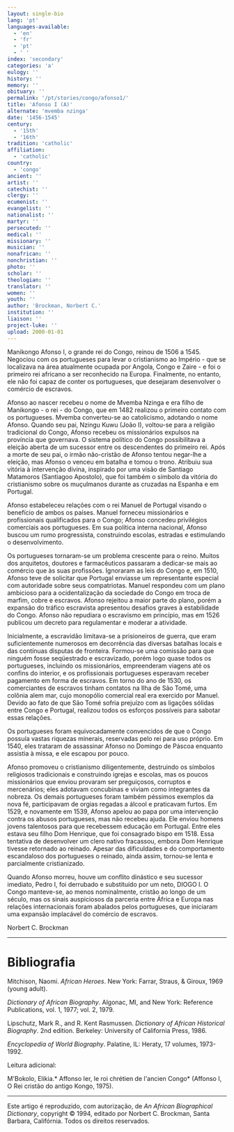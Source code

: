 ```yaml
---
layout: single-bio
lang: 'pt'
languages-available:
  - 'en'
  - 'fr'
  - 'pt'
  - ' '
index: 'secondary'
categories: 'a'
eulogy: ''
history: ''
memory: ''
obituary: ''
permalink: '/pt/stories/congo/afonso1/'
title: 'Afonso I (A)'
alternate: 'mvemba nzinga'
date: '1456-1545'
century:
  - '15th'
  - '16th'
tradition: 'catholic'
affiliation:
  - 'catholic'
country:
  - 'congo'
ancient: ''
artist: ''
catechist: ''
clergy: ''
ecumenist: ''
evangelist: ''
nationalist: ''
martyr: ''
persecuted: ''
medical: ''
missionary: ''
musician: ''
nonafrican: ''
nonchristian: ''
photo: ''
scholar: ''
theologian: ''
translator: ''
women: ''
youth: ''
author: 'Brockman, Norbert C.'
institution: ''
liaison: ''
project-luke: ''
upload: 2000-01-01
---
```



Manikongo Afonso I, o grande rei do Congo, reinou de 1506 a 1545. Negociou com os portugueses para levar o cristianismo ao Império - que se localizava na área atualmente ocupada por Angola, Congo e Zaire - e foi o primeiro rei africano a ser reconhecido na Europa. Finalmente, no entanto, ele não foi capaz de conter os portugueses, que desejaram desenvolver o comércio de escravos.

Afonso ao nascer recebeu o nome de Mvemba Nzinga e era filho de Manikongo - o rei - do Congo, que em 1482 realizou o primeiro contato com os portugueses. Mvemba converteu-se ao catolicismo, adotando o nome Afonso. Quando seu pai, Nzingu Kuwu (João I), voltou-se para a religião tradicional do Congo, Afonso recebeu os missionários expulsos na província que governava. O sistema político do Congo possibilitava a eleição aberta de um sucessor entre os descendentes do primeiro rei. Após a morte de seu pai, o irmão não-cristão de Afonso tentou negar-lhe a eleição, mas Afonso o venceu em batalha e tomou o trono. Atribuiu sua vitória à intervenção divina, inspirado por uma visão de Santiago Matamoros (Santiagoo Apostolo), que foi também o símbolo da vitória do cristianismo sobre os muçulmanos durante as cruzadas na Espanha e em Portugal.

Afonso estabeleceu relações com o rei Manuel de Portugal visando o benefício de ambos os países. Manuel forneceu missionários e profissionais qualificados para o Congo; Afonso concedeu privilégios comerciais aos portugueses. Em sua política interna nacional, Afonso buscou um rumo progressista, construindo escolas, estradas e estimulando o desenvolvimento.

Os portugueses tornaram-se um problema crescente para o reino. Muitos dos arquitetos, doutores e farmacêuticos passaram a dedicar-se mais ao comércio que às suas profissões. Ignoraram as leis do Congo e, em 1510, Afonso teve de solicitar que Portugal enviasse um representante especial com autoridade sobre seus compatriotas. Manuel respondeu com um plano ambicioso para a ocidentalização da sociedade do Congo em troca de marfim, cobre e escravos. Afonso rejeitou a maior parte do plano, porém a expansão do tráfico escravista apresentou desafios graves à estabilidade do Congo. Afonso não repudiara o escravismo em princípio, mas em 1526 publicou um decreto para regulamentar e moderar a atividade.

Inicialmente, a escravidão limitava-se a prisioneiros de guerra, que eram suficientemente numerosos em decorrência das diversas batalhas locais e das contínuas disputas de fronteira. Formou-se uma comissão para que ninguém fosse seqüestrado e escravizado, porém logo quase todos os portugueses, incluindo os missionários, empreenderam viagens até os confins do interior, e os profissionais portugueses esperavam receber pagamento em forma de escravos. Em torno do ano de 1530, os comerciantes de escravos tinham contatos na Ilha de São Tomé, uma colônia alem mar, cujo monopólio comercial real era exercido por Manuel. Devido ao fato de que São Tomé sofria prejuízo com as ligações sólidas entre Congo e Portugal, realizou todos os esforços possíveis para sabotar essas relações.

Os portugueses foram equivocadamente convencidos de que o Congo possuía vastas riquezas minerais, reservadas pelo rei para uso próprio. Em 1540, eles trataram de assassinar Afonso no Domingo de Páscoa enquanto assistia à missa, e ele escapou por pouco.

Afonso promoveu o cristianismo diligentemente, destruindo os símbolos religiosos tradicionais e construindo igrejas e escolas, mas os poucos missionários que enviou provaram ser preguiçosos, corruptos e mercenários; eles adotavam concubinas e viviam como integrantes da nobreza. Os demais portugueses foram também péssimos exemplos da nova fé, participavam de orgias regadas a álcool e praticavam furtos. Em 1529, e novamente em 1539, Afonso apelou ao papa por uma intervenção contra os abusos portugueses, mas não recebeu ajuda. Ele enviou homens jovens talentosos para que recebessem educação em Portugal. Entre eles estava seu filho Dom Henrique, que foi consagrado bispo em 1518. Essa tentativa de desenvolver um clero nativo fracassou, embora Dom Henrique tivesse retornado ao reinado. Apesar das dificuldades e do comportamento escandaloso dos portugueses o reinado, ainda assim, tornou-se lenta e parcialmente cristianizado.

Quando Afonso morreu, houve um conflito dinástico e seu sucessor imediato, Pedro I, foi derrubado e substituído por um neto, DIOGO I. O Congo manteve-se, ao menos nominalmente, cristão ao longo de um século, mas os sinais auspiciosos da parceria entre África e Europa nas relações internacionais foram abalados pelos portugueses, que iniciaram uma expansão implacável do comércio de escravos.

Norbert C. Brockman

---

# Bibliografia

Mitchison, Naomi. *African Heroes*. New York: Farrar, Straus, & Giroux, 1969 (young adult).

*Dictionary of African Biography*. Algonac, MI, and New York: Reference Publications, vol. 1, 1977; vol. 2, 1979.

Lipschutz, Mark R., and R. Kent Rasmussen. *Dictionary of African Historical Biography*. 2nd edition. Berkeley: University of California Press, 1986.

*Encyclopedia of World Biography*. Palatine, IL: Heraty, 17 volumes, 1973-1992.

Leitura adicional:

M'Bokolo, Elikia.* Affonso Ier, le roi chrétien de l'ancien Congo* (Affonso I, O Rei cristão do antigo Kongo, 1975).

---

Este artigo é reproduzido, com autorização, de *An African Biographical Dictionary*, copyright © 1994, editado por Norbert C. Brockman, Santa Barbara, Califórnia. Todos os direitos reservados.